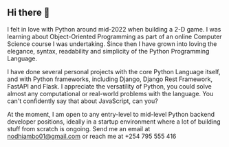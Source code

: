 ## Hi there 👋

I felt in love with Python around mid-2022 when building a 2-D game. I was learning about Object-Oriented Programming as part of an online Computer Science course I was undertaking. Since then I have grown into loving
the elegance, syntax, readability and simplicity of the Python Programming Language.

I have done several personal projects with the core Python Language itself, and with Python frameworks,
including Django, Django Rest Framework, FastAPI and Flask. I appreciate the versatility of Python, you could solve almost any computational or real-world problems with the language. You can't confidently say that about JavaScript, can you?

At the moment, I am open to any entry-level to mid-level Python backend developer positions, ideally in a startup environment where a lot of building stuff from scratch is ongoing. Send me an email at nodhiambo01@gmail.com or reach me at +254 795 555 416

